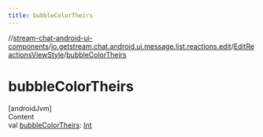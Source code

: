 ```yaml
---
title: bubbleColorTheirs
---
```

//[stream-chat-android-ui-components](../../../index.md)/[io.getstream.chat.android.ui.message.list.reactions.edit](../index.md)/[EditReactionsViewStyle](index.md)/[bubbleColorTheirs](bubbleColorTheirs.md)



# bubbleColorTheirs  
[androidJvm]  
Content  
val [bubbleColorTheirs](bubbleColorTheirs.md): [Int](https://kotlinlang.org/api/latest/jvm/stdlib/kotlin/-int/index.html)  



